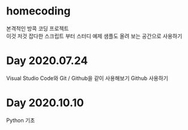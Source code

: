 # homecoding
본격적인 방콕 코딩 프로젝트  
이것 저것 잡다한 스크립트 부터 스터디 예제 샘플도 올려 보는 공간으로 사용하기  

# Day 2020.07.24
Visual Studio Code와 Git / Github을 같이 사용해보기
Github 사용하기

# Day 2020.10.10
Python 기초 